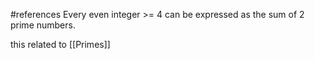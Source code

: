 #references
Every even integer >= 4 can be expressed as the sum of 2 prime numbers.

this related to [[Primes]]